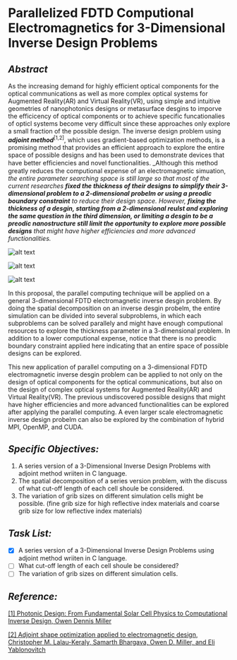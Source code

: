 # Parallelized FDTD Computional Electromagnetics for 3-Dimensional Inverse Design Problems

## _Abstract_

As the increasing demand for highly efficient optical components for the optical communications as well as more complex optical systems for Augmented Reality(AR) and Virtual Reality(VR), using simple and intuitive geometries of nanophotonics designs or metasurface desgins to imporve the efficicency of optical components or to achieve specific funcationalies of opticl systems become very difficult since these approaches only explore a small fraction of the possible design. The inverse design problem using **_adjoint method_**<sup>[1,2]</sup>, which uses gradient-based optimization methods, is a promising method that provides an efficient approach to explore the entire space of possible designs and has been used to demonstrate devices that have better efﬁciencies and novel functionalities. _Although this method greatly reduces the computional expense of an electromagnetic simuation, _the entire parameter searching space is still large so that most of the current researches **fixed the thickness of their designs to simplify their 3-dimensional problem to a 2-dimensional probelm or using a preodic boundary constraint** to reduce their design space._ _However, **fixing the thickness of a desgin, starting from a 2-dimensional reulst and exploring the same question in the third dimension, or limiting a desgin to be a preodic nanostructure still limit the opportunity to explore more possible designs** that might have higher efficiencies and more advanced functionalities._

![alt text](https://support.lumerical.com/hc/article_attachments/360057318913/inverse_design_y_branch_initialshape.png)

![alt text](https://www.lumerical.com/drive/uploads/2020/02/PID_03-600x363.png)

![alt text](https://www.google.com/search?q=metasurfaces&sxsrf=ALeKk03k6GwYkH9f1DqSEZ7jrANvD9kKAg:1606175662661&source=lnms&tbm=isch&sa=X&ved=2ahUKEwjN_sbO7pntAhXKPn0KHaFvDIgQ_AUoAXoECBIQAw&biw=1792&bih=922#imgrc=pKdwPIB776a6RM)

In this proposal, the parallel computing technique will be applied on a general 3-dimensional FDTD electromagnetic inverse desgin problem. By doing the spatial decomposition on an inverse desgin probelm, the entire simulation can be divided into several subproblems, in which each subproblems can be solved parallely and might have enough computional resources to explore the thickness parameter in a 3-dimensional problem. In addition to a lower computional expense, notice that there is no preodic boundary constraint applied here indicating that an entire space of possible designs can be explored. 

This new application of parallel computing on a 3-dimensional FDTD electromagnetic inverse desgin problem can be applied to not only on the design of optical components for the optical communications, but also on the design of complex optical systems for Augmented Reality(AR) and Virtual Reality(VR). The previous undiscovered possible designs that might have higher efficiencies and more advanced functionalities can be explored after applying the parallel computing. A even larger scale electromagnetic inverse design probelm can also be explored by the combination of hybrid MPI, OpenMP, and CUDA.


## _Specific Objectives:_
1. A series version of a 3-Dimensional Inverse Design Problems with adjoint method wriiten in C language.
2. The spatial decomposition of a series version problem, with the discuss of what cut-off length of each cell shoule be considered.
3. The variation of grib sizes on different simulation cells might be possible. (fine grib size for high reflective index materials and coarse grib size for low reflective index materials) 
   
 ## _Task List:_
   - [x] A series version of a 3-Dimensional Inverse Design Problems using adjoint method wriiten in C language.
   - [ ] What cut-off length of each cell shoule be considered?
   - [ ] The variation of grib sizes on different simulation cells.

## _Reference:_
[ [1] Photonic Design: From Fundamental Solar Cell Physics to Computational Inverse Design, Owen Dennis Miller](http://optoelectronics.eecs.berkeley.edu/ThesisOwenMiller.pdf)

[ [2] Adjoint shape optimization applied to electromagnetic design, Christopher M. Lalau-Keraly, Samarth Bhargava, Owen D. Miller, and Eli Yablonovitch](https://www.osapublishing.org/oe/fulltext.cfm?uri=oe-21-18-21693&id=260994)



